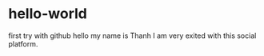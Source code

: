 # hello-world
first try with github
hello my name is Thanh
I am very exited with this social platform.
